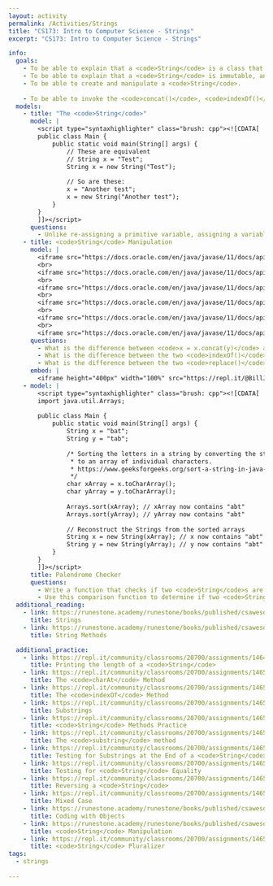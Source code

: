 ```yaml
---
layout: activity
permalink: /Activities/Strings
title: "CS173: Intro to Computer Science - Strings"
excerpt: "CS173: Intro to Computer Science - Strings"

info:
  goals: 
    - To be able to explain that a <code>String</code> is a class that stores text and provides functionality that manipulates that text.
    - To be able to explain that a <code>String</code> is immutable, and that new memory is allocated for a <code>String</code> when it is modified.
    - To be able to create and manipulate a <code>String</code>.
    
    - To be able to invoke the <code>concat()</code>, <code>indexOf()</code>, <code>substring()</code> and <code>replace()</code> methods of a <code>String</code>.
  models:
    - title: "The <code>String</code>"
      model: |
        <script type="syntaxhighlighter" class="brush: cpp"><![CDATA[
        public class Main {
            public static void main(String[] args) {
                // These are equivalent
                // String x = "Test";
                String x = new String("Test");
                
                // So are these:
                x = "Another test";
                x = new String("Another test");
            }
        }
        ]]></script> 
      questions: 
        - Unlike re-assigning a primitive variable, assigning a variable to an object creates a new object.  A <code>String</code> is a class that allocates memory for and stores text. Since String text cannot be reassigned once it is allocated (and must be re-created instead), a <code>String</code> is called an <strong>immutable</strong> object.  Why can’t a <code>String</code> be re-assigned like an <code>int</code> or <code>double</code> can?
    - title: <code>String</code> Manipulation
      model: |
        <iframe src="https://docs.oracle.com/en/java/javase/11/docs/api/java.base/java/lang/String.html#concat(java.lang.String)" width="100%" height="700" style="pointer-events:none;" scrolling="no"></iframe>
        <br>
        <iframe src="https://docs.oracle.com/en/java/javase/11/docs/api/java.base/java/lang/String.html#indexOf(int)" width="100%" height="600" style="pointer-events:none;" scrolling="no"></iframe>
        <br>
        <iframe src="https://docs.oracle.com/en/java/javase/11/docs/api/java.base/java/lang/String.html#indexOf(int,int)" width="100%" height="800" style="pointer-events:none;" scrolling="no"></iframe>
        <br>
        <iframe src="https://docs.oracle.com/en/java/javase/11/docs/api/java.base/java/lang/String.html#replace(char,char)" width="100%" height="700" style="pointer-events:none;" scrolling="no"></iframe>
        <br>
        <iframe src="https://docs.oracle.com/en/java/javase/11/docs/api/java.base/java/lang/String.html#replace(java.lang.CharSequence,java.lang.CharSequence)" width="100%" height="480" style="pointer-events:none;" scrolling="no"></iframe>
        <br>
        <iframe src="https://docs.oracle.com/en/java/javase/11/docs/api/java.base/java/lang/String.html#substring(int,int)" width="100%" height="640" style="pointer-events:none;"></iframe>
      questions: 
        - What is the difference between <code>x = x.concat(y)</code> and <code>x = x + y</code> for <code>String</code> objects <code>x</code> and <code>y</code>?
        - What is the difference between the two <code>indexOf()</code> methods given above? How do you know which version you are calling from a program?
        - What is the difference between the two <code>replace()</code> methods given above?  How do you know which version you are calling from a program?
      embed: |
        <iframe height="400px" width="100%" src="https://repl.it/@BillJr99/JavaFirstExample?lite=true" scrolling="no" frameborder="no" allowtransparency="true" allowfullscreen="true" sandbox="allow-forms allow-pointer-lock allow-popups allow-same-origin allow-scripts allow-modals"></iframe> 
    - model: |
        <script type="syntaxhighlighter" class="brush: cpp"><![CDATA[
        import java.util.Arrays;
        
        public class Main {
            public static void main(String[] args) {
                String x = "bat";
                String y = "tab";
                
                /* Sorting the letters in a string by converting the string 
                 * to an array of individual characters.
                 * https://www.geeksforgeeks.org/sort-a-string-in-java-2-different-ways/
                 */
                char xArray = x.toCharArray();
                char yArray = y.toCharArray();
                
                Arrays.sort(xArray); // xArray now contains "abt"
                Arrays.sort(yArray); // yArray now contains "abt"
                
                // Reconstruct the Strings from the sorted arrays
                String x = new String(xArray); // x now contains "abt"
                String y = new String(yArray); // y now contains "abt"
            }
        }
        ]]></script>     
      title: Palendrome Checker
      questions: 
        - Write a function that checks if two <code>String</code>s are equal, by checking them character by character.  
        - Use this comparison function to determine if two <code>String</code>s are palendromes of each other.  Two <code>String</code>s are panendromes if their sorted characters are equal to one another.
  additional_reading:
    - link: https://runestone.academy/runestone/books/published/csawesome/Unit2-Using-Objects/topic-2-6-strings.htm	
      title: Strings
    - link: https://runestone.academy/runestone/books/published/csawesome/Unit2-Using-Objects/topic-2-7-string-methods.html
      title: String Methods

  additional_practice:
    - link: https://repl.it/community/classrooms/20700/assignments/146459
      title: Printing the length of a <code>String</code>
    - link: https://repl.it/community/classrooms/20700/assignments/146544
      title: The <code>charAt</code> Method
    - link: https://repl.it/community/classrooms/20700/assignments/146534
      title: The <code>indexOf</code> Method
    - link: https://repl.it/community/classrooms/20700/assignments/146536
      title: Substrings
    - link: https://repl.it/community/classrooms/20700/assignments/146558
      title: <code>String</code> Methods Practice
    - link: https://repl.it/community/classrooms/20700/assignments/146561
      title: The <code>substring</code> method
    - link: https://repl.it/community/classrooms/20700/assignments/146555
      title: Testing for Substrings at the End of a <code>String</code>
    - link: https://repl.it/community/classrooms/20700/assignments/146553
      title: Testing for <code>String</code> Equality
    - link: https://repl.it/community/classrooms/20700/assignments/146570
      title: Reversing a <code>String</code>     
    - link: https://repl.it/community/classrooms/20700/assignments/146565
      title: Mixed Case
    - link: https://runestone.academy/runestone/books/published/csawesome/Unit2-Using-Objects/topic-2-12-practice-coding.html
      title: Coding with Objects
    - link: https://runestone.academy/runestone/books/published/csawesome/Unit4-Iteration/FRQstringScrambleA.html
      title: <code>String</code> Manipulation
    - link: https://repl.it/community/classrooms/20700/assignments/146564
      title: <code>String</code> Pluralizer
tags:
  - strings
  
---
```


